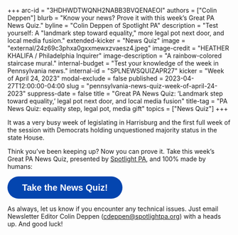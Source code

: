 +++
arc-id = "3HDHWDTWQNH2NABB3BVQENAEOI"
authors = ["Colin Deppen"]
blurb = "Know your news? Prove it with this week’s Great PA News Quiz."
byline = "Colin Deppen of Spotlight PA"
description = "Test yourself: A \"landmark step toward equality,\" more legal pot next door, and local media fusion."
extended-kicker = "News Quiz"
image = "external/24z69c3phxa0gxxmewxzvaesz4.jpeg"
image-credit = "HEATHER KHALIFA / Philadelphia Inquirer"
image-description = "A rainbow-colored staircase mural."
internal-budget = "Test your knowledge of the week in Pennsylvania news."
internal-id = "SPLNEWSQUIZAPR27"
kicker = "Week of April 24, 2023"
modal-exclude = false
published = 2023-04-27T12:00:00-04:00
slug = "pennsylvania-news-quiz-week-of-april-24-2023"
suppress-date = false
title = "Great PA News Quiz: ‘Landmark step toward equality,’ legal pot next door, and local media fusion"
title-tag = "PA News Quiz: equality step, legal pot, media gift"
topics = ["News Quiz"]
+++

It was a very busy week of legislating in Harrisburg and the first full week of the session with Democrats holding unquestioned majority status in the state House. 

Think you’ve been keeping up? Now you can prove it. Take this week’s Great PA News Quiz, presented by <a href="https://www.spotlightpa.org/">Spotlight PA</a>, and 100% made by humans:

<button data-tf-popup="lZxcOmdB" data-tf-opacity="100" data-tf-size="100" data-tf-iframe-props="title=SPL News Quiz Week 14 - April 27" data-tf-transitive-search-params data-tf-medium="snippet" style="all:unset;font-family:Helvetica,Arial,sans-serif;display:inline-block;max-width:100%;white-space:nowrap;overflow:hidden;text-overflow:ellipsis;background-color:#0445AF;color:#fff;font-size:20px;border-radius:25px;padding:0 33px;font-weight:bold;height:50px;cursor:pointer;line-height:50px;text-align:center;margin:0;text-decoration:none;">Take the News Quiz!</button><script src="//embed.typeform.com/next/embed.js"></script>

As always, let us know if you encounter any technical issues. Just email Newsletter Editor Colin Deppen (<a href="mailto:cdeppen@spotlightpa.org">cdeppen@spotlightpa.org</a>) with a heads up. And good luck!
